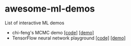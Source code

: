 # awesome-ml-demos
List of interactive ML demos

- chi-feng's MCMC demo [[code]](https://github.com/chi-feng/mcmc-demo) [[demo]](https://chi-feng.github.io/mcmc-demo/app.html)
- TensorFlow neural network playground [[code]](https://github.com/tensorflow/playground) [[demo]](https://playground.tensorflow.org/)

